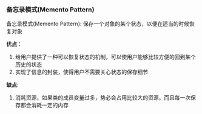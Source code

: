 ### 备忘录模式(Memento Pattern)

备忘录模式(Memento Pattern): 保存一个对象的某个状态，以便在适当的时候恢复对象

**优点**：

1. 给用户提供了一种可以恢复状态的机制，可以使用户能够比较方便的回到某个历史的状态
2. 实现了信息的封装，使得用户不需要关心状态的保存细节

**缺点**: 

1. 消耗资源，如果类的成员变量过多，势必会占用比较大的资源，而且每一次保存都会消耗一定的内存
